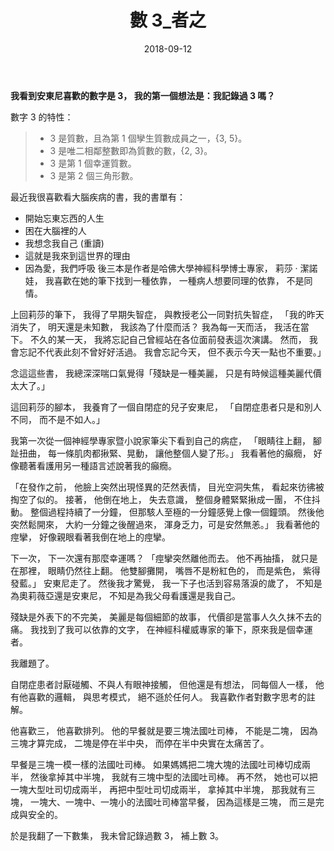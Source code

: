 ﻿---
layout: post
title: 數 3_者之
date: 2018-09-12
category: 評
tags: [書, 數, 腦袋瓜]
---

**我看到安東尼喜歡的數字是 3，
我的第一個想法是：我記錄過 3 嗎？**


數字 3 的特性：
>* 3 是質數，且為第 1 個孿生質數成員之一，\{3, 5\}。
>* 3 是唯二相鄰整數即為質數的數，\{2, 3\}。
>* 3 是第 1 個幸運質數。
>* 3 是第 2 個三角形數。


<!--more-->
最近我很喜歡看大腦疾病的書，我的書單有：
* 開始忘東忘西的人生
* 困在大腦裡的人
* 我想念我自己 (重讀)
* 這就是我來到這世界的理由
* 因為愛，我們呼吸
後三本是作者是哈佛大學神經科學博士專家，
莉莎 ‧ 潔諾娃，
我喜歡在她的筆下找到一種依靠，
一種病人想要同理的依靠，
不是同情。

上回莉莎的筆下，
我得了早期失智症，
與教授老公一同對抗失智症，
「我的昨天消失了，
明天還是未知數，
我該為了什麼而活？
我為每一天而活，
我活在當下。
不久的某一天，
我將忘記自己曾經站在各位面前發表這次演講。
然而，
我會忘記不代表此刻不曾好好活過。
我會忘記今天，
但不表示今天一點也不重要。」

念這這些書，
我總深深喘口氣覺得「殘缺是一種美麗，
只是有時候這種美麗代價太大了。」

這回莉莎的腳本，
我養育了一個自閉症的兒子安東尼，
「自閉症患者只是和別人不同，
而不是不如人。」

我第一次從一個神經學專家暨小說家筆尖下看到自己的病症，
「眼睛往上翻，
腳趾扭曲，
每一條肌肉都揪緊、晃動，
讓他整個人變了形。」
我看著他的癲癇，
好像聽著看護用另一種語言述說著我的癲癇。

「在發作之前，
他臉上突然出現怪異的茫然表情，
目光空洞失焦，
看起來彷彿被掏空了似的。
接著，
他倒在地上，
失去意識，
整個身體緊緊揪成一團，
不住抖動。
整個過程持續了一分鐘，
但那駭人至極的一分鐘感覺上像一個鐘頭。
然後他突然鬆開來，
大約一分鐘之後醒過來，
渾身乏力，可是安然無恙。」
我看著他的痙攣，
好像親眼看著我倒在地上的痙攣。

下一次，
下一次還有那麼幸運嗎？
「痙攣突然離他而去。
他不再抽搐，
就只是在那裡，
眼睛仍然往上翻。
他雙腳攤開，
嘴唇不是粉紅色的，
而是紫色，
紫得發藍。」
安東尼走了。
然後我才驚覺，
我一下子也活到容易落淚的歲了，
不知是為奧莉薇亞還是安東尼，
不知是為我父母看護還是我自己。

殘缺是外表下的不完美，
美麗是每個細節的故事，
代價卻是當事人久久抹不去的痛。
我找到了我可以依靠的文字，
在神經科權威專家的筆下，原來我是個幸運者。

我離題了。

自閉症患者討厭碰觸、不與人有眼神接觸，
但他還是有想法，
同每個人一樣，
他有他喜歡的邏輯，
與思考模式，
絕不遜於任何人。
我喜歡作者對數字思考的註解。

他喜歡三，
他喜歡排列。
他的早餐就是要三塊法國吐司棒，
不能是二塊，
因為三塊才算完成，
二塊是停在半中央，
而停在半中央實在太痛苦了。

早餐是三塊一模一樣的法國吐司棒。
如果媽媽把二塊大塊的法國吐司棒切成兩半，
然後拿掉其中半塊，
我就有三塊中型的法國吐司棒。
再不然，
她也可以把一塊大型吐司切成兩半，
再把中型吐司切成兩半，
拿掉其中半塊，
那我就有三塊，
一塊大、一塊中、一塊小的法國吐司棒當早餐，
因為這樣是三塊，
而三是完成與安全的。

於是我翻了一下數集，
我未曾記錄過數 3，
補上數 3。